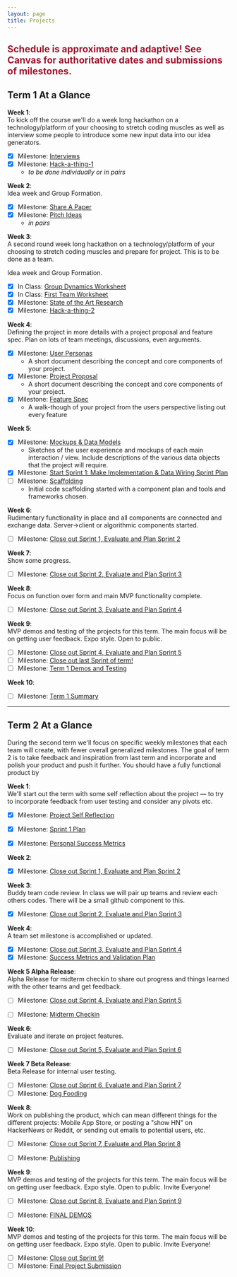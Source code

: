 ```yaml
---
layout: page
title: Projects
---
```



<!-- ## <span style="color: #F27D00">Project Info Coming Soon</span> ## -->

## <span style="color: #9d162e">Schedule is approximate and adaptive! See Canvas for authoritative dates and submissions of milestones.</span> ##


## Term 1 At a Glance

**Week 1**:<br>
To kick off the course we'll do a week long hackathon on a technology/platform of your choosing to stretch coding muscles as well as interview some people to introduce some new input data into our idea generators.

- [X] Milestone: [Interviews](milestones/interviews)<br>
- [X] Milestone: [Hack-a-thing-1](milestones/hack-a-thing-1)<br>
  - *to be done individually or in pairs*

**Week 2**:<br>
  Idea week and Group Formation.

- [X] Milestone: [Share A Paper](milestones/paper-presentation)<br>
- [X] Milestone: [Pitch Ideas](milestones/pitches)
  - *in pairs*

**Week 3**:<br>
  A second round week long hackathon on a technology/platform of your choosing to stretch coding muscles and prepare for project. This is to be done as a team.
  
  Idea week and Group Formation.

- [X] In Class: [Group Dynamics Worksheet](milestones/group-dynamics-worksheet)
- [X] In Class: [First Team Worksheet](milestones/first-meeting)
- [X] Milestone: [State of the Art Research](milestones/project-research)
- [X] Milestone: [Hack-a-thing-2](milestones/hack-a-thing-2)

**Week 4**:<br>
  Defining the project in more details with a project proposal and feature spec. Plan on lots of team meetings, discussions, even arguments.

- [X] Milestone: [User Personas](milestones/user-personas)
  - A short document describing the concept and core components of your project.
- [X] Milestone: [Project Proposal](milestones/project-proposal)
  - A short document describing the concept and core components of your project.
- [X] Milestone: [Feature Spec](milestones/feature-spec)
  - A walk-though of your project from the users perspective listing out every feature

**Week 5**:<br>

- [X] Milestone: [Mockups & Data Models](milestones/mockups-models)
  - Sketches of the user experience and mockups of each main interaction / view. Include descriptions of the various data objects that the project will require.
- [X] Milestone: [Start Sprint 1: Make Implementation & Data Wiring Sprint Plan](milestones/wiring-start-sprint)
- [ ] Milestone: [Scaffolding](milestones/scaffolding)
  - Initial code scaffolding started with a component plan and tools and frameworks chosen.

**Week 6**:<br>
  Rudimentary functionality in place and all components are connected and exchange data. Server->client or algorithmic components started.

- [ ] Milestone: [Close out Sprint 1, Evaluate and Plan Sprint 2](milestones/t1-sprint1)

**Week 7**:<br>
  Show some progress.

- [ ] Milestone: [Close out Sprint 2, Evaluate and Plan Sprint 3](milestones/t1-sprint2)

**Week 8**:<br>
  Focus on function over form and main MVP functionality complete.

<!-- - [ ] Milestone: [Testable Prototype](milestones/testable_prototype) -->
- [ ] Milestone: [Close out Sprint 3, Evaluate and Plan Sprint 4](milestones/t1-sprint3)

**Week 9**:<br>
  MVP demos and testing of the projects for this term. The main focus will be on getting user feedback. Expo style. Open to public.

- [ ] Milestone: [Close out Sprint 4, Evaluate and Plan Sprint 5](milestones/t1-sprint4)
- [ ] Milestone: [Close out last Sprint of term!](milestones/t1-sprint5)
- [ ] Milestone: [Term 1 Demos and Testing](milestones/t1-demos)

**Week 10**:<br>

- [ ] Milestone: [Term 1 Summary](milestones/t1-summary)

<hr>

## Term 2 At a Glance
During the second term we'll focus on specific weekly milestones that each team will create, with fewer overall generalized milestones.  The goal of term 2 is to take feedback and inspiration from last term and incorporate and polish your product and push it further.  You should have a fully functional product by 

**Week 1**:<br>
  We'll start out the term with some self reflection about the project — to try to incorporate feedback from user testing and consider any pivots etc.

  - [X] Milestone: [Project Self Reflection](milestones/t2-project-self-reflection)
  - [X] Milestone: [Sprint 1 Plan](milestones/t2-starting-sprint)
  - [X] Milestone: [Personal Success Metrics](milestones/t2-personal-success)


**Week 2**:<br>
  
  - [X] Milestone: [Close out Sprint 1, Evaluate and Plan Sprint 2](milestones/t2-sprint1)

**Week 3**:<br>
  Buddy team code review. In class we will pair up teams and review each others codes. There will be a small github component to this.

  - [X] Milestone: [Close out Sprint 2, Evaluate and Plan Sprint 3](milestones/t2-sprint2)

**Week 4**:<br>
  A team set milestone is accomplished or updated.

  - [X] Milestone: [Close out Sprint 3, Evaluate and Plan Sprint 4](milestones/t2-sprint3)
  - [X] Milestone: [Success Metrics and Validation Plan](milestones/t2-project-validation)

**Week 5 Alpha Release**:<br>
  Alpha Release for midterm checkin to share out progress and things learned with the other teams and get feedback.

  - [ ] Milestone: [Close out Sprint 4, Evaluate and Plan Sprint 5](milestones/t2-sprint4)
  - [ ] Milestone: [Midterm Checkin](milestones/t2-midterm-checkin)


**Week 6**:<br>
  Evaluate and iterate on project features.

  - [ ] Milestone: [Close out Sprint 5, Evaluate and Plan Sprint 6](milestones/t2-sprint5)

**Week 7 Beta Release**:<br>
  Beta Release for internal user testing.

  - [ ] Milestone: [Close out Sprint 6, Evaluate and Plan Sprint 7](milestones/t2-sprint6)
  - [ ] Milestone: [Dog Fooding](milestones/dog-fooding)

**Week 8**:<br>
  Work on publishing the product, which can mean different things for the different projects:  Mobile App Store, or posting a "show HN" on HackerNews or Reddit, or sending out emails to potential users, etc.

  - [ ] Milestone: [Close out Sprint 7, Evaluate and Plan Sprint 8](milestones/t2-sprint7)
  <!-- - [ ] Milestone: [Setup Dog-Fooding and analyze results](milestones/dog-fooding) -->
  - [ ] Milestone: [Publishing](milestones/t2-publishing)

**Week 9**:<br>
  MVP demos and testing of the projects for this term. The main focus will be on getting user feedback. Expo style. Open to public. Invite Everyone! 

  - [ ] Milestone: [Close out Sprint 8, Evaluate and Plan Sprint 9](milestones/t2-sprint8)
  <!-- - [ ] Milestone: [Publishing](milestones/t2-publishing) -->
  - [ ] Milestone: [FINAL DEMOS](milestones/t2-demos)
  <!-- - [ ] Milestone: [Pre-Final-Demo Bug Hunt](milestones/t2-final-bughunt) -->

**Week 10**:<br>
  MVP demos and testing of the projects for this term. The main focus will be on getting user feedback. Expo style. Open to public. Invite Everyone! 

  - [ ] Milestone: [Close out Sprint 9!](milestones/t2-sprint9)
  - [ ] Milestone: [Final Project Submission](milestones/t2-summary)
